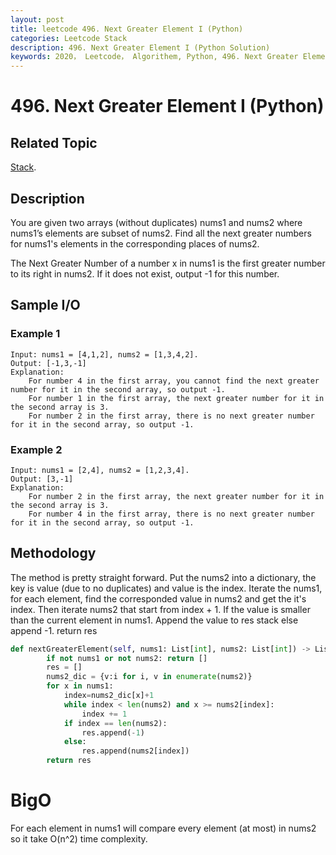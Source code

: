 ```yaml
---
layout: post
title: leetcode 496. Next Greater Element I (Python)
categories: Leetcode Stack
description: 496. Next Greater Element I (Python Solution)
keywords: 2020， Leetcode， Algorithem, Python, 496. Next Greater Element I, zhenyu, Stack
---
```


# 496. Next Greater Element I (Python)

## Related Topic
<a href="/categories/#Stack" target="_blank"> Stack</a>.

## Description
You are given two arrays (without duplicates) nums1 and nums2 where nums1’s elements are subset of nums2. Find all the next greater numbers for nums1's elements in the corresponding places of nums2.

The Next Greater Number of a number x in nums1 is the first greater number to its right in nums2. If it does not exist, output -1 for this number.

## Sample I/O

### Example 1

```
Input: nums1 = [4,1,2], nums2 = [1,3,4,2].
Output: [-1,3,-1]
Explanation:
    For number 4 in the first array, you cannot find the next greater number for it in the second array, so output -1.
    For number 1 in the first array, the next greater number for it in the second array is 3.
    For number 2 in the first array, there is no next greater number for it in the second array, so output -1.
```

### Example 2

```
Input: nums1 = [2,4], nums2 = [1,2,3,4].
Output: [3,-1]
Explanation:
    For number 2 in the first array, the next greater number for it in the second array is 3.
    For number 4 in the first array, there is no next greater number for it in the second array, so output -1.
```

## Methodology
The method is pretty straight forward. Put the nums2 into a dictionary, the key is value (due to no duplicates) and value is the index. Iterate the nums1, for each element, find the corresponded value in nums2 and get the it's index. Then iterate nums2 that start from index + 1. If the value is smaller than the current element in nums1. Append the value to res stack else append -1. return res

```python
def nextGreaterElement(self, nums1: List[int], nums2: List[int]) -> List[int]:
        if not nums1 or not nums2: return []
        res = []
        nums2_dic = {v:i for i, v in enumerate(nums2)}
        for x in nums1:
            index=nums2_dic[x]+1
            while index < len(nums2) and x >= nums2[index]:
                index += 1
            if index == len(nums2):
                res.append(-1)
            else:
                res.append(nums2[index])
        return res
```
# BigO
For each element in nums1 will compare every element (at most) in nums2 so it take O(n^2) time complexity.

